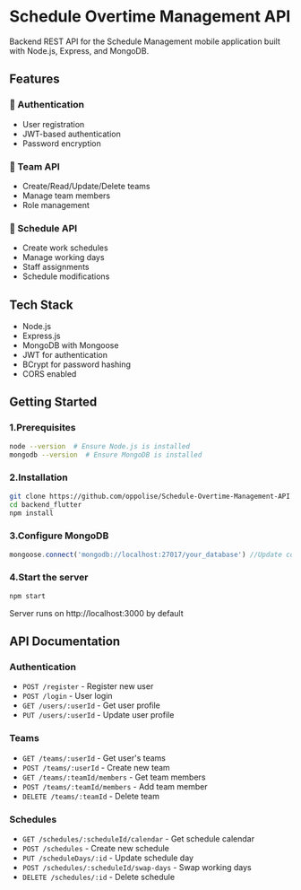 # Schedule Overtime Management API 

Backend REST API for the Schedule Management mobile application built with Node.js, Express, and MongoDB.

## Features

### 🔐 Authentication
- User registration
- JWT-based authentication
- Password encryption

### 👥 Team API
- Create/Read/Update/Delete teams
- Manage team members
- Role management

### 📅 Schedule API
- Create work schedules
- Manage working days
- Staff assignments
- Schedule modifications

## Tech Stack
- Node.js
- Express.js
- MongoDB with Mongoose
- JWT for authentication
- BCrypt for password hashing
- CORS enabled

## Getting Started

### 1.Prerequisites
```bash
node --version  # Ensure Node.js is installed
mongodb --version  # Ensure MongoDB is installed
```

### 2.Installation
```bash
git clone https://github.com/oppolise/Schedule-Overtime-Management-API
cd backend_flutter
npm install
```

### 3.Configure MongoDB
```javascript
mongoose.connect('mongodb://localhost:27017/your_database') //Update connection string in config/db.js
```

### 4.Start the server
```bash
npm start
```
Server runs on http://localhost:3000 by default

## API Documentation

### Authentication
- `POST /register` - Register new user
- `POST /login` - User login
- `GET /users/:userId` - Get user profile
- `PUT /users/:userId` - Update user profile

### Teams
- `GET /teams/:userId` - Get user's teams
- `POST /teams/:userId` - Create new team
- `GET /teams/:teamId/members` - Get team members
- `POST /teams/:teamId/members` - Add team member
- `DELETE /teams/:teamId` - Delete team

### Schedules
- `GET /schedules/:scheduleId/calendar` - Get schedule calendar
- `POST /schedules` - Create new schedule
- `PUT /scheduleDays/:id` - Update schedule day
- `POST /schedules/:scheduleId/swap-days` - Swap working days
- `DELETE /schedules/:id` - Delete schedule



